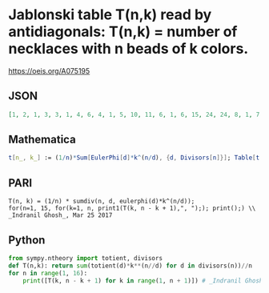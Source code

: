 # Jablonski table T\(n,k\) read by antidiagonals: T\(n,k\) \= number of necklaces with n beads of k colors\.
https://oeis.org/A075195
## JSON
```JSON
[1, 2, 1, 3, 3, 1, 4, 6, 4, 1, 5, 10, 11, 6, 1, 6, 15, 24, 24, 8, 1, 7, 21, 45, 70, 51, 14, 1, 8, 28, 76, 165, 208, 130, 20, 1, 9, 36, 119, 336, 629, 700, 315, 36, 1, 10, 45, 176, 616, 1560, 2635, 2344, 834, 60, 1, 11, 55, 249, 1044, 3367, 7826, 11165, 8230, 2195, 108, 1]
```
## Mathematica
```Mathematica
t[n_, k_] := (1/n)*Sum[EulerPhi[d]*k^(n/d), {d, Divisors[n]}]; Table[t[n-k+1, k], {n, 1, 11}, {k, n, 1, -1}] // Flatten (* _Jean-François Alcover_, Jan 20 2014, after _Philippe Deléham_ *)
```
## PARI
```PARI
T(n, k) = (1/n) * sumdiv(n, d, eulerphi(d)*k^(n/d));
for(n=1, 15, for(k=1, n, print1(T(k, n - k + 1),", ");); print();) \\ _Indranil Ghosh_, Mar 25 2017
```
## Python
```Python
from sympy.ntheory import totient, divisors
def T(n,k): return sum(totient(d)*k**(n//d) for d in divisors(n))//n
for n in range(1, 16):
    print([T(k, n - k + 1) for k in range(1, n + 1)]) # _Indranil Ghosh_, Mar 25 2017
```
